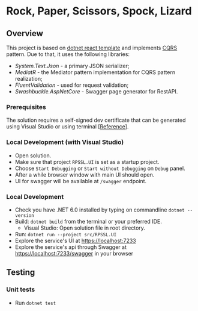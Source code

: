 # Rock, Paper, Scissors, Spock, Lizard
 
## Overview

This project is based on [dotnet react template](https://docs.microsoft.com/en-us/visualstudio/javascript/tutorial-asp-net-core-with-react?view=vs-2022)
and implements [CQRS](https://docs.microsoft.com/en-us/azure/architecture/patterns/cqrs) pattern. Due to that, it uses the following libraries:

- _System.Text.Json_ - a primary JSON serializer;
- _MediatR_ - the Mediator pattern implementation for CQRS pattern realization;
- _FluentValidation_ - used for request validation;
- _Swashbuckle.AspNetCore_ - Swagger page generator for RestAPI.

### Prerequisites
The solution requires a self-signed dev certificate that can be generated using Visual Studio or using terminal
[[Reference](https://docs.microsoft.com/en-us/dotnet/core/additional-tools/self-signed-certificates-guide#create-a-self-signed-certificate)].

### Local Development (with Visual Studio)
- Open solution.
- Make sure that project `RPSSL.UI` is set as a startup project.
- Choose `Start Debugging` or `Start without Debugging` on `Debug` panel.
- After a while browser window with main UI should open.
- UI for swagger will be available at `/swagger` endpoint.

### Local Development

* Check you have .NET 6.0 installed by typing on commandline `dotnet --version`
* Build: `dotnet build` from the terminal or your preferred IDE.
  * Visual Studio: Open solution file in root directory.
* Run: `dotnet run --project src/RPSSL.UI`
* Explore the service's UI at <https://localhost:7233>
* Explore the service's api through Swagger at <https://localhost:7233/swagger> in your browser

## Testing

### Unit tests

* Run `dotnet test`
